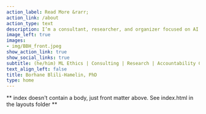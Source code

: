```yaml
---
action_label: Read More &rarr;
action_link: /about
action_type: text
description: I’m a consultant, researcher, and organizer focused on AI ethics. I draw on my philosophy expertise to help organizations and practitioners anticipate and mitigate the ethical risks of AI systems. My goal is to make AI governance more cross-disciplinary, reflective, and empowering for impacted communities.
image_left: true
images:
- img/BBH_front.jpeg
show_action_link: true
show_social_links: true
subtitle: (he/him) ML Ethics | Consulting | Research | Accountability Case Labs | BABL AI
text_align_left: false
title: Borhane Blili-Hamelin, PhD
type: home
---
```


** index doesn't contain a body, just front matter above.
See index.html in the layouts folder **
